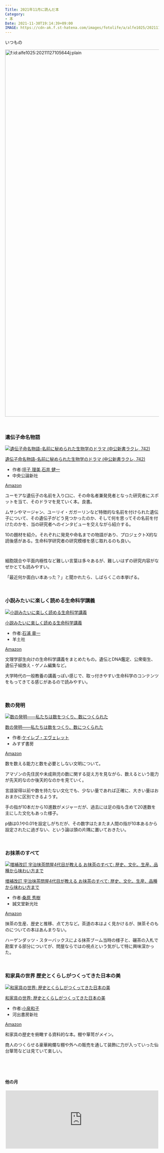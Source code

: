 ```yaml
---
Title: 2021年11月に読んだ本
Category:
- 本
Date: 2021-11-30T19:14:39+09:00
IMAGE: https://cdn-ak.f.st-hatena.com/images/fotolife/a/alfe1025/20211127/20211127105644.jpg
---
```


<p>いつもの</p>
<p><img src="https://cdn-ak.f.st-hatena.com/images/fotolife/a/alfe1025/20211127/20211127105644.jpg" alt="f:id:alfe1025:20211127105644j:plain" width="1200" loading="lazy" title="" class="hatena-fotolife" itemprop="image" /></p>
<p> </p>

### 遺伝子命名物語

<div class="freezed">
<div class="external-link-detail"><a href="https://www.amazon.co.jp/exec/obidos/ASIN/4121507428/ab1025-22/" class="external-link-detail-image-link" target="_blank" rel="noopener"><img src="https://m.media-amazon.com/images/I/419R9RDkjGL._SL500_.jpg" class="external-link-detail-image" alt="遺伝子命名物語-名前に秘められた生物学のドラマ (中公新書ラクレ, 742)" title="遺伝子命名物語-名前に秘められた生物学のドラマ (中公新書ラクレ, 742)" /></a>
<div class="external-link-detail-info">
<p class="external-link-detail-title"><a href="https://www.amazon.co.jp/exec/obidos/ASIN/4121507428/ab1025-22/" target="_blank" rel="noopener">遺伝子命名物語-名前に秘められた生物学のドラマ (中公新書ラクレ, 742)</a></p>
<ul class="external-link-detail-meta">
<li><span class="external-link-detail-label">作者:</span><a href="http://d.hatena.ne.jp/keyword/%C4%DA%BB%D2%20%CD%FD%C8%FE" class="keyword">坪子 理美</a>,<a href="http://d.hatena.ne.jp/keyword/%C0%D0%B0%E6%20%B7%F2%B0%EC" class="keyword">石井 健一</a></li>
<li>中央公論新社</li>
</ul>
<a href="https://www.amazon.co.jp/exec/obidos/ASIN/4121507428/ab1025-22/" class="asin-detail-buy" target="_blank" rel="noopener">Amazon</a></div>
</div>
</div>
<p>ユーモアな遺伝子の名前を入り口に、その命名者兼発見者となった研究者にスポットを当て、そのドラマを見ていく本。良書。</p>
<p>ムサシやマージャン、ユーリイ・ガガーリンなど特徴的な名前を付けられた遺伝子について、その遺伝子がどう見つかったのか、そして何を思ってその名前を付けたのかを、当の研究者へのインタビューを交えながら紹介する。</p>
<p>10の題材を紹介。それぞれに発見や命名までの物語があり、プロジェクトX的な読後感がある。生命科学研究者の研究模様を感じ取れるのも良い。</p>
<p> </p>
<p>細胞競合や平面内極性など難しい言葉は多々あるが、難しいはずの研究内容がなぜかとても読みやすい。</p>
<p>「最近何か面白い本あった？」と聞かれたら、しばらくこの本挙げる。</p>
<p> </p>

### 小説みたいに楽しく読める生命科学講義

<div class="freezed">
<div class="external-link-detail"><a href="https://www.amazon.co.jp/exec/obidos/ASIN/4758121141/ab1025-22/" class="external-link-detail-image-link" target="_blank" rel="noopener"><img src="https://m.media-amazon.com/images/I/51OlorQhCaS._SL500_.jpg" class="external-link-detail-image" alt="小説みたいに楽しく読める生命科学講義" title="小説みたいに楽しく読める生命科学講義" /></a>
<div class="external-link-detail-info">
<p class="external-link-detail-title"><a href="https://www.amazon.co.jp/exec/obidos/ASIN/4758121141/ab1025-22/" target="_blank" rel="noopener">小説みたいに楽しく読める生命科学講義</a></p>
<ul class="external-link-detail-meta">
<li><span class="external-link-detail-label">作者:</span><a href="http://d.hatena.ne.jp/keyword/%C0%D0%B1%BA%20%BE%CF%B0%EC" class="keyword">石浦 章一</a></li>
<li>羊土社</li>
</ul>
<a href="https://www.amazon.co.jp/exec/obidos/ASIN/4758121141/ab1025-22/" class="asin-detail-buy" target="_blank" rel="noopener">Amazon</a></div>
</div>
</div>
<p>文理学部生向けの生命科学講義をまとめたもの。遺伝とDNA鑑定、公衆衛生、遺伝子組換え・ゲノム編集など。</p>
<p>大学時代の一般教養の講義っぽい感じで、取っ付きやすい生命科学のコンテンツをもってきてる感じがあるので読みやすい。</p>
<p> </p>

### 数の発明

<div class="freezed">
<div class="external-link-detail"><a href="https://www.amazon.co.jp/exec/obidos/ASIN/B09497Z487/ab1025-22/" class="external-link-detail-image-link" target="_blank" rel="noopener"><img src="https://m.media-amazon.com/images/I/41-D1EoFPWS._SL500_.jpg" class="external-link-detail-image" alt="数の発明――私たちは数をつくり、数につくられた" title="数の発明――私たちは数をつくり、数につくられた" /></a>
<div class="external-link-detail-info">
<p class="external-link-detail-title"><a href="https://www.amazon.co.jp/exec/obidos/ASIN/B09497Z487/ab1025-22/" target="_blank" rel="noopener">数の発明――私たちは数をつくり、数につくられた</a></p>
<ul class="external-link-detail-meta">
<li><span class="external-link-detail-label">作者:</span><a href="http://d.hatena.ne.jp/keyword/%A5%B1%A5%A4%A5%EC%A5%D6%A1%A6%A5%A8%A5%F4%A5%A7%A5%EC%A5%C3%A5%C8" class="keyword">ケイレブ・エヴェレット</a></li>
<li>みすず書房</li>
</ul>
<a href="https://www.amazon.co.jp/exec/obidos/ASIN/B09497Z487/ab1025-22/" class="asin-detail-buy" target="_blank" rel="noopener">Amazon</a></div>
</div>
</div>
<p>数を数える能力と数を必要としない文明について。</p>
<p>アマゾンの先住民や未成熟児の数に関する捉え方を見ながら、数えるという能力が先天的なのか後天的なのかを見ていく。</p>
<p>言語習得以前や数を持たない文化でも、少ない量であれば正確に、大きい量はおおまかに区別できるようす。</p>
<p>手の指が10本だから10進数がメジャーだが、過去には足の指も含めて20進数を主にした文化もあった様子。</p>
<p>p値は0.1や0.01を設定しがちだが、その数字はたまたま人間の指が10本あるから設定されたに過ぎない、という論は頭の片隅に置いておきたい。</p>
<p> </p>

### お抹茶のすべて

<div class="freezed">
<div class="external-link-detail"><a href="https://www.amazon.co.jp/exec/obidos/ASIN/4416619863/ab1025-22/" class="external-link-detail-image-link" target="_blank" rel="noopener"><img src="https://m.media-amazon.com/images/I/41Pc9EG7YyL._SL500_.jpg" class="external-link-detail-image" alt="増補改訂 宇治抹茶問屋4代目が教える お抹茶のすべて: 歴史、文化、生産、品種から味わい方まで" title="増補改訂 宇治抹茶問屋4代目が教える お抹茶のすべて: 歴史、文化、生産、品種から味わい方まで" /></a>
<div class="external-link-detail-info">
<p class="external-link-detail-title"><a href="https://www.amazon.co.jp/exec/obidos/ASIN/4416619863/ab1025-22/" target="_blank" rel="noopener">増補改訂 宇治抹茶問屋4代目が教える お抹茶のすべて: 歴史、文化、生産、品種から味わい方まで</a></p>
<ul class="external-link-detail-meta">
<li><span class="external-link-detail-label">作者:</span><a href="http://d.hatena.ne.jp/keyword/%B7%AC%B8%B6%20%BD%A8%BC%F9" class="keyword">桑原 秀樹</a></li>
<li>誠文堂新光社</li>
</ul>
<a href="https://www.amazon.co.jp/exec/obidos/ASIN/4416619863/ab1025-22/" class="asin-detail-buy" target="_blank" rel="noopener">Amazon</a></div>
</div>
</div>
<p>抹茶の生産、歴史と推移、点て方など。茶道の本はよく見かけるが、抹茶そのものについての本はあんまりない。</p>
<p>ハーゲンダッツ・スターバックスによる抹茶ブーム当時の様子と、碾茶の入札で勘案する部分についてが、問屋ならではの視点という気がして特に興味深かった。</p>
<p> </p>

### 和家具の世界 歴史とくらしがつくってきた日本の美

<div class="freezed">
<div class="external-link-detail"><a href="https://www.amazon.co.jp/exec/obidos/ASIN/4309291090/ab1025-22/" class="external-link-detail-image-link" target="_blank" rel="noopener"><img src="https://m.media-amazon.com/images/I/41FOAf9F5UL._SL500_.jpg" class="external-link-detail-image" alt="和家具の世界: 歴史とくらしがつくってきた日本の美" title="和家具の世界: 歴史とくらしがつくってきた日本の美" /></a>
<div class="external-link-detail-info">
<p class="external-link-detail-title"><a href="https://www.amazon.co.jp/exec/obidos/ASIN/4309291090/ab1025-22/" target="_blank" rel="noopener">和家具の世界: 歴史とくらしがつくってきた日本の美</a></p>
<ul class="external-link-detail-meta">
<li><span class="external-link-detail-label">作者:</span><a href="http://d.hatena.ne.jp/keyword/%BE%AE%C0%F4%CF%C2%BB%D2" class="keyword">小泉和子</a></li>
<li>河出書房新社</li>
</ul>
<a href="https://www.amazon.co.jp/exec/obidos/ASIN/4309291090/ab1025-22/" class="asin-detail-buy" target="_blank" rel="noopener">Amazon</a></div>
</div>
</div>
<p>和家具の歴史を俯瞰する資料的な本。棚や箪笥がメイン。</p>
<p>商人のつくらせる豪華絢爛な棚や外への販売を通して装飾に力が入っていった仙台箪笥などは見ていて楽しい。</p>
<p> </p>
<p> </p>
<h4>他の月</h4>
<p><iframe src="https://hatenablog-parts.com/embed?url=https%3A%2F%2Fblog.alfebelow.com%2Fentry%2F2021%2F11%2F01%2F2021%25E5%25B9%25B410%25E6%259C%2588%25E3%2581%25AB%25E8%25AA%25AD%25E3%2582%2593%25E3%2581%25A0%25E6%259C%25AC" title="2021年10月に読んだ本 - FUN YOU BLOG" class="embed-card embed-blogcard" scrolling="no" frameborder="0" style="display: block; width: 100%; height: 190px; max-width: 500px; margin: auto;"></iframe></p>
<p> </p>
<p> </p>
<p> </p>
<p> </p>
